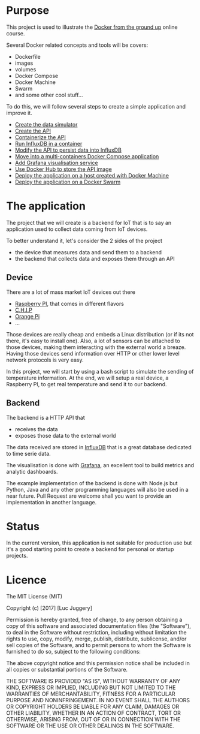 # Purpose

This project is used to illustrate the [Docker from the ground up](https://www.udemy.com/docker-from-the-ground-up/) online course.

Several Docker related concepts and tools will be covers:
* Dockerfile
* images
* volumes
* Docker Compose
* Docker Machine
* Swarm
* and some other cool stuff...

To do this, we will follow several steps to create a simple application and improve it.

* [Create the data simulator](./step0/)
* [Create the API](./step1/)
* [Containerize the API](./step2/)
* [Run InfluxDB in a container](./step3/)
* [Modify the API to persist data into InfluxDB](./step4/)
* [Move into a multi-containers Docker Compose application](./step5/)
* [Add Grafana visualisation service](./step6/)
* [Use Docker Hub to store the API image](./step7/)
* [Deploy the application on a host created with Docker Machine](./step8/)
* [Deploy the application on a Docker Swarm](./step9/)

# The application

The project that we will create is a backend for IoT that is to say an application used to collect data coming from IoT devices.

To better understand it, let's consider the 2 sides of the project
- the device that measures data and send them to a backend
- the backend that collects data and exposes them through an API

## Device

There are a lot of mass market IoT devices out there
- [Raspberry PI](https://www.raspberrypi.org/), that comes in different flavors
- [C.H.I.P](https://getchip.com/)
- [Orange Pi](http://www.orangepi.org/)
- ...

Those devices are really cheap and embeds a Linux distribution (or if its not there, it's easy to install one).
Also, a lot of sensors can be attached to those devices, making them interacting with the external world a breaze.
Having those devices send information over HTTP or other lower level network protocols is very easy.

In this project, we will start by using a bash script to simulate the sending of temperature information.
At the end, we will setup a real device, a Raspberry PI, to get real temperature and send it to our backend.

## Backend

The backend is a HTTP API that
- receives the data
- exposes those data to the external world

The data received are stored in [InfluxDB](https://github.com/influxdata/influxdb) that is a great database dedicated to time serie data.

The visualisation is done with [Grafana](http://grafana.org), an excellent tool to build metrics and analytic dashboards.

The example implementation of the backend is done with Node.js but Python, Java and any other programming languages will also be used in a near future.
Pull Request are welcome shall you want to provide an implementation in another language.

# Status

In the current version, this application is not suitable for production use but it's a good starting point to create a backend for personal or startup projects.

# Licence

The MIT License (MIT)

Copyright (c) [2017] [Luc Juggery]

Permission is hereby granted, free of charge, to any person obtaining a copy
of this software and associated documentation files (the "Software"), to deal
in the Software without restriction, including without limitation the rights
to use, copy, modify, merge, publish, distribute, sublicense, and/or sell
copies of the Software, and to permit persons to whom the Software is
furnished to do so, subject to the following conditions:

The above copyright notice and this permission notice shall be included in all
copies or substantial portions of the Software.

THE SOFTWARE IS PROVIDED "AS IS", WITHOUT WARRANTY OF ANY KIND, EXPRESS OR
IMPLIED, INCLUDING BUT NOT LIMITED TO THE WARRANTIES OF MERCHANTABILITY,
FITNESS FOR A PARTICULAR PURPOSE AND NONINFRINGEMENT. IN NO EVENT SHALL THE
AUTHORS OR COPYRIGHT HOLDERS BE LIABLE FOR ANY CLAIM, DAMAGES OR OTHER
LIABILITY, WHETHER IN AN ACTION OF CONTRACT, TORT OR OTHERWISE, ARISING FROM,
OUT OF OR IN CONNECTION WITH THE SOFTWARE OR THE USE OR OTHER DEALINGS IN THE
SOFTWARE.
